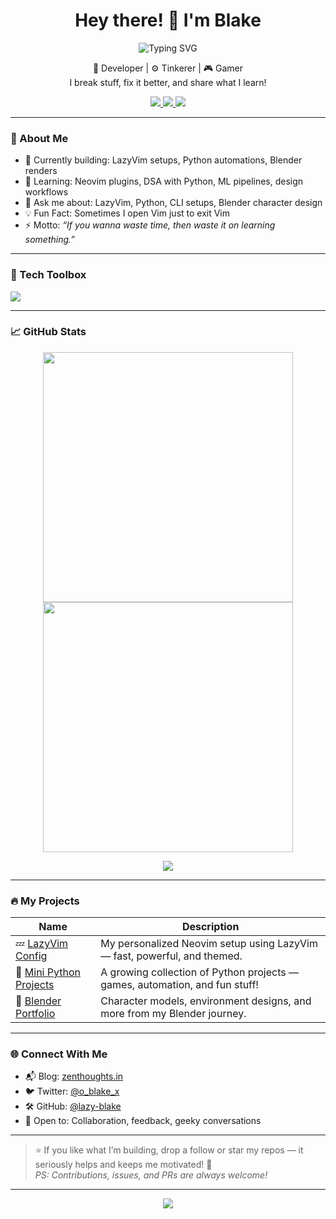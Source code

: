 <h1 align="center">Hey there! 👋 I'm Blake</h1>

<p align="center">
  <img src="https://readme-typing-svg.demolab.com?font=Fira+Code&size=22&pause=1000&center=true&vCenter=true&color=F75C7E&width=435&lines=Developer+%7C+Tinkerer+%7C+Gamer;LazyVim+Enthusiast+%7C+Python+Builder;Learning+One+Bug+at+a+Time" alt="Typing SVG" />
</p>

<p align="center">
  🧠 Developer | ⚙️ Tinkerer | 🎮 Gamer<br>
  I break stuff, fix it better, and share what I learn!
</p>

<p align="center">
  <a href="https://github.com/lazy-blake">
    <img src="https://img.shields.io/github/followers/lazy-blake?label=Follow&style=social" />
  </a>
  <a href="https://twitter.com/o_blake_x">
    <img src="https://img.shields.io/twitter/follow/o_blake_x?style=social" />
  </a>
  <a href="https://zenthoughts.in">
    <img src="https://img.shields.io/badge/My%20Blog-ZenThoughts.in-blueviolet?style=flat&logo=hashnode" />
  </a>
</p>

---

### 🚀 About Me

- 🔭 Currently building: LazyVim setups, Python automations, Blender renders
- 🌱 Learning: Neovim plugins, DSA with Python, ML pipelines, design workflows
- 💬 Ask me about: LazyVim, Python, CLI setups, Blender character design
- 💡 Fun Fact: Sometimes I open Vim just to exit Vim
- ⚡ Motto: _“If you wanna waste time, then waste it on learning something.”_

---

### 🧰 Tech Toolbox

<p align="left">
  <img src="https://skillicons.dev/icons?i=neovim,vim,pycharm,python,lua,git,github,linux,blender,html,css,markdown&perline=10" />
</p>

---

### 📈 GitHub Stats

<p align="center">
  <img src="https://github-readme-stats.vercel.app/api?username=lazy-blake&show_icons=true&theme=radical&hide_border=true&rank_icon=github" width="400" />
  <img src="https://streak-stats.demolab.com?user=lazy-blake&theme=radical&hide_border=true" width="400"/>
</p>

<p align="center">
  <img src="https://github-profile-trophy.vercel.app/?username=lazy-blake&theme=radical&no-frame=true&column=7" />
</p>

---

### 🔥 My Projects

| Name | Description |
|------|-------------|
| 💤 [LazyVim Config](https://github.com/blake-tron/lazyvim-config) | My personalized Neovim setup using LazyVim — fast, powerful, and themed. |
| 🤖 [Mini Python Projects](https://github.com/lazy-blake/Mini-Python-Projects) | A growing collection of Python projects — games, automation, and fun stuff! |
| 🎨 [Blender Portfolio](https://github.com/lazy-blake/blender-portfolio) | Character models, environment designs, and more from my Blender journey. |

---

### 🌐 Connect With Me

- 📬 Blog: [zenthoughts.in](https://zenthoughts.in)
- 🐦 Twitter: [@o_blake_x](https://twitter.com/o_blake_x)
- 🛠️ GitHub: [@lazy-blake](https://github.com/lazy-blake)
- 💬 Open to: Collaboration, feedback, geeky conversations

---

> ⭐️ If you like what I’m building, drop a follow or star my repos — it seriously helps and keeps me motivated! 🙌  
> _PS: Contributions, issues, and PRs are always welcome!_

---

<p align="center">
  <img src="https://capsule-render.vercel.app/api?type=waving&color=gradient&height=100&section=footer"/>
</p>
